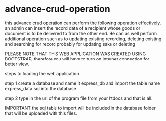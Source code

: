 # advance-crud-operation
this advance crud operation can perform the following operation effectively. an admin can insert the record data of a recipient whose goods or document is to be delivered to from the other end. He can as well perform additional operation such as to updating existing recording, deleting existing and searching  for record probably for updating sake or deleting

PLEASE NOTE THAT THIS WEB APPLICATION WAS CREATED USING BOOTSTRAP, therefore you will have to turn on internet connection for better view.

steps to loading the web application

step 1
create a database and name it express_db and import the table name express_data.sql into the database

step 2
type in the url of the program file from your htdocs and that is all.

IMPORTANT
the sql table to import will be included in the database folder that will be uploaded with this files.
